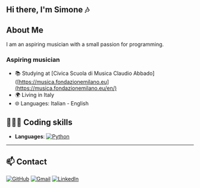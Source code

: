 ## Hi there, I'm Simone 🎶

## About Me

I am an aspiring musician with a small passion for programming.

### Aspiring musician

- 📚 Studying at [Civica Scuola di Musica Claudio Abbado]([https://musica.fondazionemilano.eu](https://musica.fondazionemilano.eu/en/)
- 🌍 Living in Italy
- 🌐 Languages: Italian - English

## 🧑🏽‍💻 Coding skills

- **Languages**:
  [![Python](https://img.shields.io/badge/Python-3776AB?logo=python&logoColor=white)](https://en.wikipedia.org/wiki/Python_(programming_language))

---

## 📫 Contact

[![GitHub](https://img.shields.io/badge/GitHub-%23121011.svg?logo=github&logoColor=white)](https://github.com/SimoneFurnari)
[![Gmail](https://img.shields.io/badge/Gmail-D14836?logo=gmail&logoColor=white)](mailto:simonefurnari94@gmail.com)
[![LinkedIn](https://custom-icon-badges.demolab.com/badge/LinkedIn-0A66C2?logo=linkedin-white&logoColor=fff)](https://www.linkedin.com/in/simone-furnari-488a70299/)

